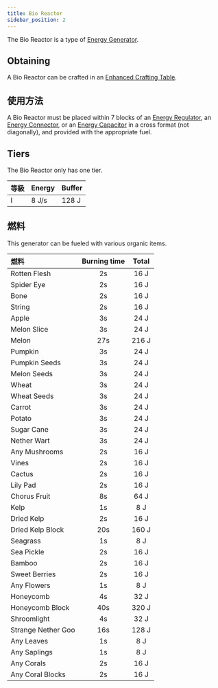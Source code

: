 ```yaml
---
title: Bio Reactor
sidebar_position: 2
---
```


The Bio Reactor is a type of [Energy Generator](Electric-Machines#energy-generation).

## Obtaining

A Bio Reactor can be crafted in an [Enhanced Crafting Table](Enhanced-Crafting-Table).

## 使用方法

A Bio Reactor must be placed within 7 blocks of an [Energy Regulator](Energy-Regulator), an [Energy Connector](Energy-Connector), or an [Energy Capacitor](Energy-Capacitors) in a cross format (not diagonally), and provided with the appropriate fuel.

## Tiers

The Bio Reactor only has one tier.

| 等級 | Energy | Buffer |
| -- | ------ | ------ |
| I  | 8 J/s  | 128 J  |

## 燃料

This generator can be fueled with various organic items.

| 燃料                 | Burning time | Total |
|:------------------ |:------------:|:-----:|
| Rotten Flesh       |      2s      | 16 J  |
| Spider Eye         |      2s      | 16 J  |
| Bone               |      2s      | 16 J  |
| String             |      2s      | 16 J  |
| Apple              |      3s      | 24 J  |
| Melon Slice        |      3s      | 24 J  |
| Melon              |     27s      | 216 J |
| Pumpkin            |      3s      | 24 J  |
| Pumpkin Seeds      |      3s      | 24 J  |
| Melon Seeds        |      3s      | 24 J  |
| Wheat              |      3s      | 24 J  |
| Wheat Seeds        |      3s      | 24 J  |
| Carrot             |      3s      | 24 J  |
| Potato             |      3s      | 24 J  |
| Sugar Cane         |      3s      | 24 J  |
| Nether Wart        |      3s      | 24 J  |
| Any Mushrooms      |      2s      | 16 J  |
| Vines              |      2s      | 16 J  |
| Cactus             |      2s      | 16 J  |
| Lily Pad           |      2s      | 16 J  |
| Chorus Fruit       |      8s      | 64 J  |
| Kelp               |      1s      |  8 J  |
| Dried Kelp         |      2s      | 16 J  |
| Dried Kelp Block   |     20s      | 160 J |
| Seagrass           |      1s      |  8 J  |
| Sea Pickle         |      2s      | 16 J  |
| Bamboo             |      2s      | 16 J  |
| Sweet Berries      |      2s      | 16 J  |
| Any Flowers        |      1s      |  8 J  |
| Honeycomb          |      4s      | 32 J  |
| Honeycomb Block    |     40s      | 320 J |
| Shroomlight        |      4s      | 32 J  |
| Strange Nether Goo |     16s      | 128 J |
| Any Leaves         |      1s      |  8 J  |
| Any Saplings       |      1s      |  8 J  |
| Any Corals         |      2s      | 16 J  |
| Any Coral Blocks   |      2s      | 16 J  |
